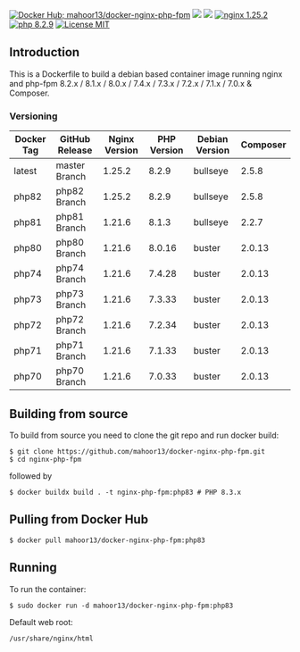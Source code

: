 [![Docker Hub; mahoor13/docker-nginx-php-fpm](https://img.shields.io/badge/docker%20hub-wyveo%2Fnginx--php--fpm-blue.svg?&logo=docker&style=for-the-badge)](https://hub.docker.com/r/mahoor13/docker-nginx-php-fpm/) [![](https://badges.weareopensource.me/docker/pulls/mahoor13/docker-nginx-php-fpm?style=for-the-badge)](https://hub.docker.com/r/mahoor13/docker-nginx-php-fpm/) [![](https://img.shields.io/docker/image-size/mahoor13/docker-nginx-php-fpm/latest?style=for-the-badge)](https://hub.docker.com/r/mahoor13/docker-nginx-php-fpm/) [![nginx 1.25.2](https://img.shields.io/badge/nginx-1.25.2-brightgreen.svg?&logo=nginx&logoColor=white&style=for-the-badge)](https://nginx.org/en/CHANGES) [![php 8.2.9](https://img.shields.io/badge/php--fpm-8.2.9-blue.svg?&logo=php&logoColor=white&style=for-the-badge)](https://secure.php.net/releases/8_2_9.php) [![License MIT](https://img.shields.io/badge/license-MIT-blue.svg?&style=for-the-badge)](https://github.com/mahoor13/docker-nginx-php-fpm/blob/master/LICENSE)

## Introduction

This is a Dockerfile to build a debian based container image running nginx and php-fpm 8.2.x / 8.1.x / 8.0.x / 7.4.x / 7.3.x / 7.2.x / 7.1.x / 7.0.x & Composer.

### Versioning

| Docker Tag | GitHub Release | Nginx Version | PHP Version | Debian Version | Composer |
| ---------- | -------------- | ------------- | ----------- | -------------- | -------- |
| latest     | master Branch  | 1.25.2        | 8.2.9       | bullseye       | 2.5.8    |
| php82      | php82 Branch   | 1.25.2        | 8.2.9       | bullseye       | 2.5.8    |
| php81      | php81 Branch   | 1.21.6        | 8.1.3       | bullseye       | 2.2.7    |
| php80      | php80 Branch   | 1.21.6        | 8.0.16      | buster         | 2.0.13   |
| php74      | php74 Branch   | 1.21.6        | 7.4.28      | buster         | 2.0.13   |
| php73      | php73 Branch   | 1.21.6        | 7.3.33      | buster         | 2.0.13   |
| php72      | php72 Branch   | 1.21.6        | 7.2.34      | buster         | 2.0.13   |
| php71      | php71 Branch   | 1.21.6        | 7.1.33      | buster         | 2.0.13   |
| php70      | php70 Branch   | 1.21.6        | 7.0.33      | buster         | 2.0.13   |

## Building from source

To build from source you need to clone the git repo and run docker build:

```
$ git clone https://github.com/mahoor13/docker-nginx-php-fpm.git
$ cd nginx-php-fpm
```

followed by

```
$ docker buildx build . -t nginx-php-fpm:php83 # PHP 8.3.x
```

## Pulling from Docker Hub

```
$ docker pull mahoor13/docker-nginx-php-fpm:php83
```

## Running

To run the container:

```
$ sudo docker run -d mahoor13/docker-nginx-php-fpm:php83
```

Default web root:

```
/usr/share/nginx/html
```
